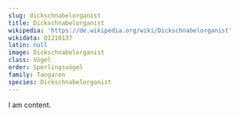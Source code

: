 ```yaml
---
slug: dickschnabelorganist
title: Dickschnabelorganist
wikipedia: 'https://de.wikipedia.org/wiki/Dickschnabelorganist'
wikidata: Q1210137
latin: null
image: Dickschnabelorganist
class: Vögel
order: Sperlingsvögel
family: Tangaren
species: Dickschnabelorganist
---
```


I am content.
